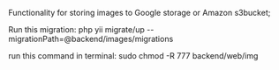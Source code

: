 Functionality for storing images to Google storage or Amazon s3bucket;


Run this migration: 
 php yii migrate/up --migrationPath=@backend/images/migrations
 
run this command in terminal: sudo chmod -R 777 backend/web/img 

